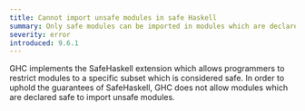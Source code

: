 ```yaml
---
title: Cannot import unsafe modules in safe Haskell
summary: Only safe modules can be imported in modules which are declared safe
severity: error
introduced: 9.6.1
---
```


GHC implements the SafeHaskell extension which allows programmers to restrict modules to a specific subset which is considered safe.
In order to uphold the guarantees of SafeHaskell, GHC does not allow modules which are declared safe to import unsafe modules.
